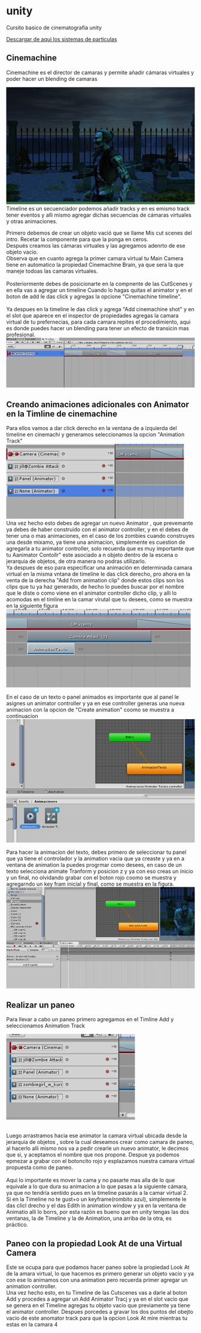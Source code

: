 # unity
Cursito basico de cinematografía unity

[Descargar de aqui los sistemas de particulas](https://sierra-guadalupe.org/unity/piromaniaco.unitypackage)

## Cinemachine
 
Cinemachine es el director de camaras y permite añadir cámaras virtuales y poder hacer un blending de camaras

![](2019-07-06-17-30-02.png)
Timeline es un secuenciador podemos añadir tracks y en es emismo track tener eventos y alli mismo agregar dichas secuencias de cámaras virtuales y otras animaciones. <br>

Primero debemos de crear un objeto vació que se llame Mis cut scenes del intro. Recetar la componente para que la ponga en ceros. <br>
Después creamos las cámaras virtuales y las agregamos adenrto de ese objeto vacio.<br>
Observa que en cuanto agrega la primer camara virtual tu Main Camera tiene en automatico la propiedad Cinemachine Brain, ya que sera la que maneje todoas las camaras virtuales.<br><br>
Posteriormente debes de posicionarte en la compnente de las CutScenes y en ella vas a agregar un timeline
Cuando lo hagas quitas el animator y en el boton de add le das click y agregas la opcione "Cinemachine timeline".<br><br>
 Ya despues en la timeline le das click y agrega "Add cinemachine shot" y en el slot que aparece en el inspector de propiedades agregas la camara virtual de tu prefernecias, para cada camara repites el procedimiento, aqui es donde puedes hacer un blending para tener un efecto de transicin mas profesional.
 ![](2019-07-06-17-17-05.png)

 ## Creando animaciones adicionales con Animator en la Timline de cinemachine
 Para ellos vamos  a dar click derecho en la ventana de a izquierda del timeline en cinemachi y generamos seleccionamos la opcion "Animation Track" <br>
 ![](2019-07-07-20-35-37.png)
 Una vez hecho esto  debes de agregar un nuevo Animator , que prevemante ya debes de haber construido con el
 animator controller, y en el debes de tener una o mas animaciones, en el caso de los zombies cuando construyes una desde mixamo, ya tiene una animacion, simplemente es cuestion de agregarla a tu animator controller, solo recuerda que es muy importante que tu Aanimator Contollr" este asociado a n objeto dentro de la escena o jerarquia de objetos, de otra manera no podras utilizarlo.<br>  Ya despues de eso para especificar una animación en determinada camara virtual en la misma vntana de timeline le das click derecho, pro ahora en la venta de la derecha "Add from animation clip" donde estos clips son los clips que tu ya haz generado, de hecho lo puedes buscar por el nombre que le diste o como viene en el animator controller dicho clip, y alli lo acomodas en el timline en la camar virutal que tu desees, como se muestra en la siguiente figura
 ![](2019-07-07-20-42-37.png)

 En el caso de un texto o panel animados es importante que al panel le asignes un animator controller y ya en ese controller generas una nueva animacion con la opcion de "Create animation" coomo se muestra a continuacion<br>
 ![](2019-07-07-20-44-38.png)

Para hacer la animacion del texto, debes primero de seleccionar tu panel que ya tiene el controlador y la animation vacia que ya creaste y ya en a ventana de animation la puedes progrmar como desees, en caso de un texto selecciona animate Tranform y posicion z y ya con eso creas un inicio y un final, no olvidando grabar con el boton rojo coomo se muestra y agregarndo un key fram inicial y final, como se muestra en la figura.<br>
![](2019-07-07-20-50-49.png)

## Realizar un paneo
Para llevar a cabo un paneo primero agregamos en el Timline Add y seleccionamos Animation Track

![](2019-07-14-17-17-19.png)<br><br>

Luego arrastramos hacia ese animator la camara virtual ubicada desde la jerarquia de objetos , sobre la cual deseamos crear como camara de paneo, al hacerlo alli mismo nos va a pedir crearle un nuevo animator, le decimos que si, y aceptamos el nombre que nos propone. Despue ya podemos epmezar a grabar con el botoncito rojo  y esplazamos nuestra camara virtual propuesta como de paneo. <br><br>
Aqui lo importante es mover la cama y no pasarte mas alla de lo que equivale a lo que dura su animacion a lo que pasas a la siguiente cámara, ya que no tendría sentido pues en la timeline pasarás a la camar virtual 2.<br>
Si en la Timeline no te gust+o un keyframe(rombito azul), simplemente le das clicl drecho y el das Edith in animation window y ya en la ventana de Animatio alli lo borrs, por esta razón es bueno que en unity tengas las dos ventanas, la de Timeline y la de Animation, una arriba de la otra, es práctico.<br>

##  Paneo con la propiedad Look At de una Virtual Camera

Este se ocupa para que podamos hacer paneo  sobre la propiedad Look At de la amara virtual, lo que hacemos es primero generar un objeto vacío y ya con ese lo animamos con una animation pero recuerda primer agregar un animation controller.<br>
Una vez hecho esto, en tu Timeline de las Cutscenes vas a darle al boton Add  y procedes a agregar un Add Animator Tracj y ya en el slot vacio que se genera en el Timeline agregas tu objeto vacio que previamente ya tiene el animator controller. Despues porcedes a gravar los dos puntos del obejto vacio de este anomator track para que la opcion Look At mire mientras tu estas en la camara 4 <br>

